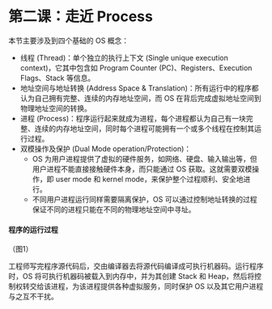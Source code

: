# 第二课：走近 Process

本节主要涉及到四个基础的 OS 概念：

* 线程 \(Thread\)：单个独立的执行上下文 \(Single unique execution context\)，它其中包含如 Program Counter \(PC\)、Registers、Execution Flags、Stack 等信息。
* 地址空间与地址转换 \(Address Space & Translation\)：所有运行中的程序都认为自己拥有完整、连续的内存地址空间，而 OS 在背后完成虚拟地址空间到物理地址空间的转换。
* 进程 \(Process\)：程序运行起来就成为进程，每个进程都认为自己有一块完整、连续的内存地址空间，同时每个进程可能拥有一个或多个线程在控制其运行过程。
* 双模操作及保护 \(Dual Mode operation/Protection\)：
  * OS 为用户进程提供了虚拟的硬件服务，如网络、硬盘、输入输出等，但用户进程不能直接接触硬件本身，而只能通过 OS 获取。这就需要双模操作，即 user mode 和 kernel mode，来保护整个过程顺利、安全地进行。
  * 不同用户进程运行同样需要隔离保护，OS 可以通过控制地址转换的过程保证不同的进程只能在不同的物理地址空间中寻址。

#### 程序的运行过程

（图1）

工程师写完程序源代码后，交由编译器去将源代码编译成可执行机器码。运行程序时，OS 将可执行机器码被载入到内存中，并为其创建 Stack 和 Heap，然后将控制权转交给该进程，为该进程提供各种虚拟服务，同时保护 OS 以及其它用户进程与之互不干扰。



